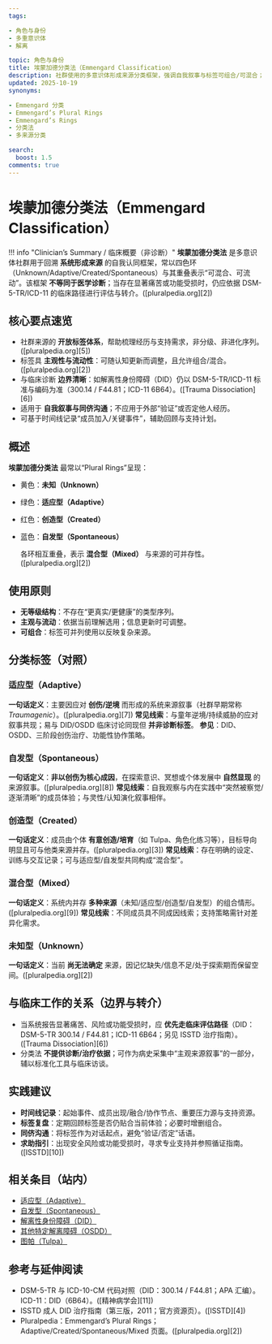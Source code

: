 ```yaml
---
tags:

- 角色与身份
- 多重意识体
- 解离

topic: 角色与身份
title: 埃蒙加德分类法（Emmengard Classification）
description: 社群使用的多意识体形成来源分类框架，强调自我叙事与标签可组合/可混合；非 DSM-5-TR/ICD-11 医学诊断，常用于与 Adaptive/Created/Spontaneous/Mixed 等经验对照。
updated: 2025-10-19
synonyms:

- Emmengard 分类
- Emmengard’s Plural Rings
- Emmengard’s Rings
- 分类法
- 多来源分类

search:
  boost: 1.5
comments: true
---
```


# 埃蒙加德分类法（Emmengard Classification）

!!! info "Clinician’s Summary / 临床概要（非诊断）"
**埃蒙加德分类法** 是多意识体社群用于回溯 **系统形成来源** 的自我认同框架，常以四色环（Unknown/Adaptive/Created/Spontaneous）与其重叠表示“可混合、可流动”。该框架 **不等同于医学诊断**；当存在显著痛苦或功能受损时，仍应依据 DSM-5-TR/ICD-11 的临床路径进行评估与转介。([pluralpedia.org][2])

## 核心要点速览

* 社群来源的 **开放标签体系**，帮助梳理经历与支持需求，非分级、非进化序列。([pluralpedia.org][5])
* 标签具 **主观性与流动性**：可随认知更新而调整，且允许组合/混合。([pluralpedia.org][2])
* 与临床诊断 **边界清晰**：如解离性身份障碍（DID）仍以 DSM-5-TR/ICD-11 标准与编码为准（300.14 / F44.81；ICD-11 6B64）。([Trauma Dissociation][6])
* 适用于 **自我叙事与同侪沟通**；不应用于外部“验证”或否定他人经历。
* 可基于时间线记录“成员加入/关键事件”，辅助回顾与支持计划。

## 概述

**埃蒙加德分类法** 最常以“Plural Rings”呈现：

- 黄色：**未知（Unknown）**
- 绿色：**适应型（Adaptive）**
- 红色：**创造型（Created）**
- 蓝色：**自发型（Spontaneous）**

  各环相互重叠，表示 **混合型（Mixed）** 与来源的可并存性。([pluralpedia.org][2])

## 使用原则

- **无等级结构**：不存在“更真实/更健康”的类型序列。
- **主观与流动**：依据当前理解选用；信息更新时可调整。
- **可组合**：标签可并列使用以反映复杂来源。

## 分类标签（对照）

### 适应型（Adaptive）

**一句话定义**：主要因应对 **创伤/逆境** 而形成的系统来源叙事（社群早期常称 *Traumagenic*）。([pluralpedia.org][7])
**常见线索**：与童年逆境/持续威胁的应对叙事共现；易与 DID/OSDD 临床讨论同现但 **并非诊断标签**。
**参见**：DID、OSDD、三阶段创伤治疗、功能性协作策略。

### 自发型（Spontaneous）

**一句话定义**：**非以创伤为核心成因**，在探索意识、冥想或个体发展中 **自然显现** 的来源叙事。([pluralpedia.org][8])
**常见线索**：自我观察与内在实践中“突然被察觉/逐渐清晰”的成员体验；与灵性/认知演化叙事相伴。

### 创造型（Created）

**一句话定义**：成员由个体 **有意创造/培育**（如 Tulpa、角色化练习等），目标导向明显且可与他类来源并存。([pluralpedia.org][3])
**常见线索**：存在明确的设定、训练与交互记录；可与适应型/自发型共同构成“混合型”。

### 混合型（Mixed）

**一句话定义**：系统内并存 **多种来源**（未知/适应型/创造型/自发型）的组合情形。([pluralpedia.org][9])
**常见线索**：不同成员具不同成因线索；支持策略需针对差异化需求。

### 未知型（Unknown）

**一句话定义**：当前 **尚无法确定** 来源，因记忆缺失/信息不足/处于探索期而保留空间。([pluralpedia.org][2])

## 与临床工作的关系（边界与转介）

* 当系统报告显著痛苦、风险或功能受损时，应 **优先走临床评估路径**（DID：DSM-5-TR 300.14 / F44.81；ICD-11 6B64；另见 ISSTD 治疗指南）。([Trauma Dissociation][6])
* 分类法 **不提供诊断/治疗依据**；可作为病史采集中“主观来源叙事”的一部分，辅以标准化工具与临床访谈。

## 实践建议

- **时间线记录**：起始事件、成员出现/融合/协作节点、重要压力源与支持资源。
- **标签复盘**：定期回顾标签是否仍贴合当前体验；必要时增删组合。
- **同侪沟通**：将标签作为对话起点，避免“验证/否定”话语。
- **求助指引**：出现安全风险或功能受损时，寻求专业支持并参照循证指南。([ISSTD][10])

## 相关条目（站内）

* [适应型（Adaptive）](Adaptive.md)
* [自发型（Spontaneous）](Spontaneous.md)
* [解离性身份障碍（DID）](DID.md)
* [其他特定解离障碍（OSDD）](OSDD.md)
* [图帕（Tulpa）](Tulpa.md)

## 参考与延伸阅读

* DSM-5-TR 与 ICD-10-CM 代码对照（DID：300.14 / F44.81；APA 汇编）。ICD-11：DID（6B64）。([精神病学会][11])
* ISSTD 成人 DID 治疗指南（第三版，2011；官方资源页）。([ISSTD][4])
* Pluralpedia：Emmengard’s Plural Rings；Adaptive/Created/Spontaneous/Mixed 页面。([pluralpedia.org][2])
